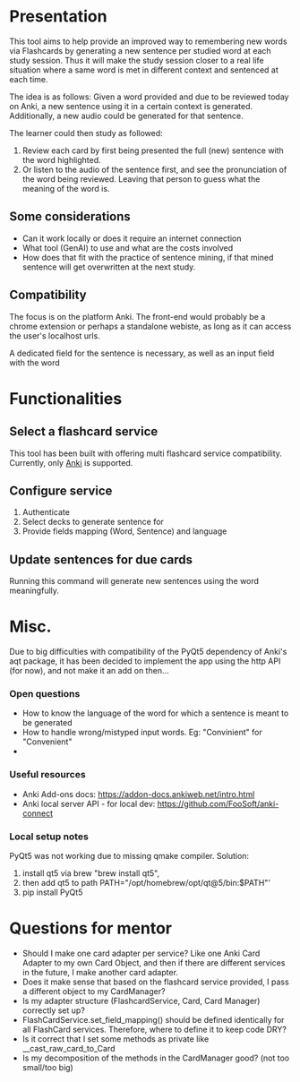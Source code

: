 # Presentation
This tool aims to help provide an improved way to remembering new words via Flashcards by generating a new sentence per studied word at each study session. Thus it will make the study session closer to a real life situation where a same word is met in different context and sentenced at each time.

The idea is as follows:
Given a word provided and due to be reviewed today on Anki, a new sentence using it in a certain context is generated. Additionally, a new audio could be generated for that sentence. 

The learner could then study as followed:
1. Review each card by first being presented the full (new) sentence with the word highlighted.
2. Or listen to the audio of the sentence first, and see the pronunciation of the word being reviewed. Leaving that person to guess what the meaning of the word is. 

## Some considerations
- Can it work locally or does it require an internet connection
- What tool (GenAI) to use and what are the costs involved
- How does that fit with the practice of sentence mining, if that mined sentence will get overwritten at the next study.

## Compatibility
The focus is on the platform Anki. The front-end would probably be a chrome extension or perhaps a standalone webiste, as long as it can access the user's localhost urls. 

A dedicated field for the sentence is necessary, as well as an input field with the word 

# Functionalities
## Select a flashcard service
This tool has been built with offering multi flashcard service compatibility.
Currently, only [Anki](https://apps.ankiweb.net/) is supported.
## Configure service
1. Authenticate
2. Select decks to generate sentence for
3. Provide fields mapping (Word, Sentence) and language
## Update sentences for due cards
Running this command will generate new sentences using the word meaningfully.

# Misc.
Due to big difficulties with compatibility of the PyQt5 dependency of Anki's aqt package, it has been decided to implement the app using the http API (for now), and not make it an add on then... 

### Open questions 
- How to know the language of the word for which a sentence is meant to be generated
- How to handle wrong/mistyped input words. Eg: "Convinient" for "Convenient"
-


### Useful resources
- Anki Add-ons docs: https://addon-docs.ankiweb.net/intro.html
- Anki local server API - for local dev: https://github.com/FooSoft/anki-connect


### Local setup notes
PyQt5 was not working due to missing qmake compiler. 
Solution: 
1. install qt5 via brew "brew install qt5",
2. then add qt5 to path PATH="/opt/homebrew/opt/qt@5/bin:$PATH"' 
3. pip install PyQt5



# Questions for mentor
- Should I make one card adapter per service? Like one Anki Card Adapter to my own Card Object, and then if there are different services in the future, I make another card adapter.
- Does it make sense that based on the flashcard service provided, I pass a different object to my CardManager? 
- Is my adapter structure (FlashcardService, Card, Card Manager) correctly set up? 
- FlashCardService.set_field_mapping() should be defined identically for all FlashCard services. Therefore, where to define it to keep code DRY?
- Is it correct that I set some methods as private like __cast_raw_card_to_Card
- Is my decomposition of the methods in the CardManager good? (not too small/too big)
